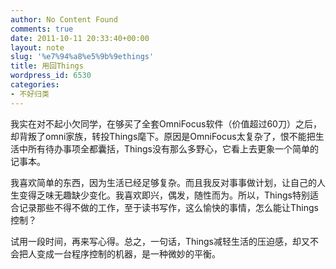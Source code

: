 ```yaml
---
author: No Content Found
comments: true
date: 2011-10-11 20:33:40+00:00
layout: note
slug: '%e7%94%a8%e5%9b%9ethings'
title: 用回Things
wordpress_id: 6530
categories:
- 不好归类
---
```


我实在对不起小欠同学，在够买了全套OmniFocus软件（价值超过60刀）之后，却背叛了omni家族，转投Things麾下。原因是OmniFocus太复杂了，恨不能把生活中所有待办事项全都囊括，Things没有那么多野心，它看上去更象一个简单的记事本。





我喜欢简单的东西，因为生活已经足够复杂。而且我反对事事做计划，让自己的人生变得乏味无趣缺少变化。我喜欢即兴，偶发，随性而为。所以，Things特别适合记录那些不得不做的工作，至于读书写作，这么愉快的事情，怎么能让Things控制？





试用一段时间，再来写心得。总之，一句话，Things减轻生活的压迫感，却又不会把人变成一台程序控制的机器，是一种微妙的平衡。
